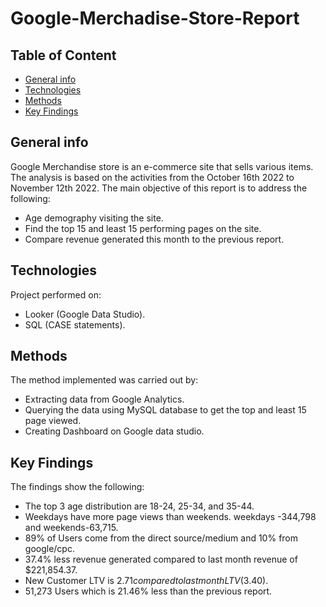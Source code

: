 # Google-Merchadise-Store-Report

## Table of Content
* [General info](#general-info)
* [Technologies](#technologies)
* [Methods](#methods)
* [Key Findings](#key-findings)

## General info
Google Merchandise store is an e-commerce site  that sells various items. The analysis is based on the activities from the October 16th 2022 to November 12th 2022.
The main objective of this report  is to address the following:
* Age demography visiting the site.
* Find the top 15 and least 15 performing pages on the site.
* Compare revenue generated this month to the previous report.


## Technologies
Project performed on:
* Looker (Google Data Studio).
* SQL (CASE statements).


## Methods

The method implemented was carried out by:
* Extracting data from Google Analytics.
* Querying the data using MySQL database to get the top and least 15 page viewed.
* Creating Dashboard on Google data studio.

## Key Findings

The findings show the following:
* The top 3 age distribution are  18-24, 25-34, and 35-44.
* Weekdays have more page views than weekends. weekdays -344,798 and weekends-63,715.
* 89% of Users come from the direct source/medium and 10% from google/cpc.
* 37.4% less revenue generated compared to last month revenue of $221,854.37.
* New Customer LTV is $2.71 compared to last month LTV ($3.40).
* 51,273 Users which is 21.46% less than the previous report.

